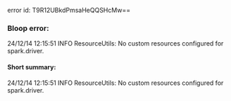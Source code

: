 error id: T9R12UBkdPmsaHeQQSHcMw==
### Bloop error:

24/12/14 12:15:51 INFO ResourceUtils: No custom resources configured for spark.driver.
#### Short summary: 

24/12/14 12:15:51 INFO ResourceUtils: No custom resources configured for spark.driver.